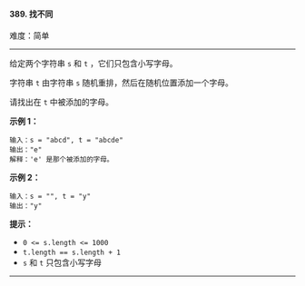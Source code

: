 #### 389. 找不同

难度：简单

---

给定两个字符串 `s` 和 `t` ，它们只包含小写字母。

字符串 `t` 由字符串 `s` 随机重排，然后在随机位置添加一个字母。

请找出在 `t` 中被添加的字母。

**示例 1：**

```
输入：s = "abcd", t = "abcde"
输出："e"
解释：'e' 是那个被添加的字母。
```

**示例 2：**

```
输入：s = "", t = "y"
输出："y"
```

**提示：**

* `0 <= s.length <= 1000`
* `t.length == s.length + 1`
* `s` 和 `t` 只包含小写字母

---

```C++
```